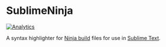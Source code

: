 # SublimeNinja

[![Analytics](https://ga-beacon.appspot.com/UA-280328-3/pope/SublimeNinja/README)](https://github.com/igrigorik/ga-beacon)

A syntax highlighter for [Ninja build][Ninja] files for use in [Sublime Text][ST].

[Ninja]: https://martine.github.io/ninja/
[ST]: https://www.sublimetext.com/
